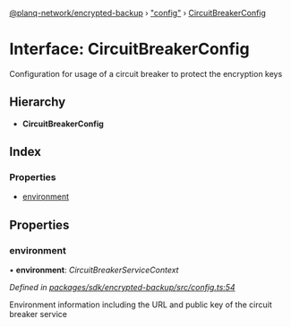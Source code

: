 [@planq-network/encrypted-backup](../README.md) › ["config"](../modules/_config_.md) › [CircuitBreakerConfig](_config_.circuitbreakerconfig.md)

# Interface: CircuitBreakerConfig

Configuration for usage of a circuit breaker to protect the encryption keys

## Hierarchy

* **CircuitBreakerConfig**

## Index

### Properties

* [environment](_config_.circuitbreakerconfig.md#environment)

## Properties

###  environment

• **environment**: *CircuitBreakerServiceContext*

*Defined in [packages/sdk/encrypted-backup/src/config.ts:54](https://github.com/planq-network/planq-sdk/blob/master/packages/sdk/encrypted-backup/src/config.ts#L54)*

Environment information including the URL and public key of the circuit breaker service

